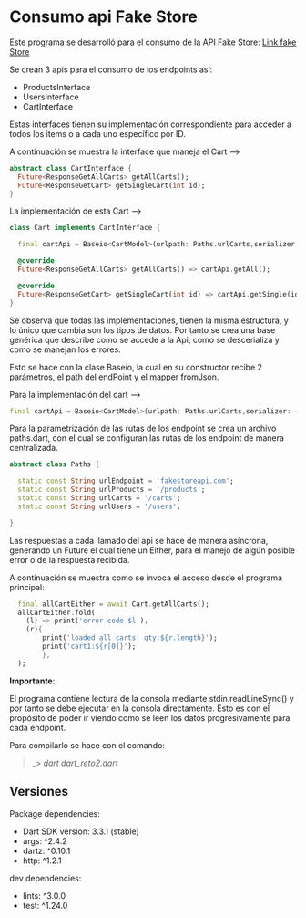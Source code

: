 # Consumo api Fake Store

Este programa se desarrolló para el consumo de la API Fake Store: [Link fake Store](https://fakestoreapi.com/)

Se crean 3 apis para el consumo de los endpoints así:

- ProductsInterface
- UsersInterface
- CartInterface

Estas interfaces tienen su implementación correspondiente para acceder a todos los items o a cada uno específico por ID.

A continuación se muestra la interface que maneja el Cart -->

```dart
abstract class CartInterface {
  Future<ResponseGetAllCarts> getAllCarts();
  Future<ResponseGetCart> getSingleCart(int id);
}
```

La implementación de esta Cart -->

```dart
class Cart implements CartInterface {

  final cartApi = Baseio<CartModel>(urlpath: Paths.urlCarts,serializer: (p0) => cartModelFromJsonMapper(p0),);

  @override
  Future<ResponseGetAllCarts> getAllCarts() => cartApi.getAll();

  @override
  Future<ResponseGetCart> getSingleCart(int id) => cartApi.getSingle(id);
}
```

Se observa que todas las implementaciones, tienen la misma estructura, y lo único que cambia son los tipos de datos. Por tanto se crea una base genérica que describe como se accede a la Api, como se descerializa y como se manejan los errores.

Esto se hace con la clase Baseio, la cual en su constructor recibe 2 parámetros, el path del endPoint y el mapper fromJson.

Para la implementación del cart -->

```dart
final cartApi = Baseio<CartModel>(urlpath: Paths.urlCarts,serializer: (p0) => cartModelFromJsonMapper(p0),);
```

Para la parametrización de las rutas de los endpoint se crea un archivo paths.dart, con el cual se configuran las rutas de los endpoint de manera centralizada.

```dart
abstract class Paths {

  static const String urlEndpoint = 'fakestoreapi.com';
  static const String urlProducts = '/products';
  static const String urlCarts = '/carts';
  static const String urlUsers = '/users';

}
```

Las respuestas a cada llamado del api se hace de manera asíncrona, generando un Future el cual tiene un Either, para el manejo de algún posible error o de la respuesta recibida.

A continuación se muestra como se invoca el acceso desde el programa principal:

```dart
  final allCartEither = await Cart.getAllCarts();
  allCartEither.fold(
    (l) => print('error code $l'),
    (r){
        print('loaded all carts: qty:${r.length}');
        print('cart1:${r[0]}');
        },
  );
  ```

**Importante**:

El programa contiene lectura de la consola mediante stdin.readLineSync() y por tanto se debe ejecutar en la consola directamente. Esto es con el propósito de poder ir viendo como se leen los datos progresivamente para cada endpoint.

Para compilarlo se hace con el comando:

>_>     *dart dart_reto2.dart*

## Versiones

Package dependencies:

- Dart SDK version: 3.3.1 (stable)
- args: ^2.4.2
- dartz: ^0.10.1
- http: ^1.2.1

dev dependencies:

- lints: ^3.0.0
- test: ^1.24.0
